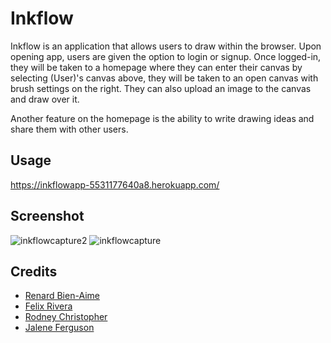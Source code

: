 # Inkflow

Inkflow is an application that allows users to draw within the browser. Upon opening app, users are given the option to login or signup. Once logged-in, they will be taken to a homepage where they can enter their canvas by selecting (User)'s canvas above, they will be taken to an open canvas with brush settings on the right. They can also upload an image to the canvas and draw over it.

Another feature on the homepage is the ability to write drawing ideas and share them with other users. 

## Usage
https://inkflowapp-5531177640a8.herokuapp.com/

## Screenshot
![inkflowcapture2](https://github.com/Renard-Dartigue/Inkflow-3/assets/136762719/c28619ed-d064-46f0-930e-30fa5ea23d1e)
![inkflowcapture](https://github.com/Renard-Dartigue/Inkflow-3/assets/136762719/1999ad39-5afd-43cc-9b61-eab012fab860)

## Credits

- [Renard Bien-Aime](https://github.com/Renard-Dartigue)
- [Felix Rivera](https://github.com/StygianTanuki)
- [Rodney Christopher](https://github.com/Graydude98)
- [Jalene Ferguson](https://github.com/Jalene-Ferguson)
